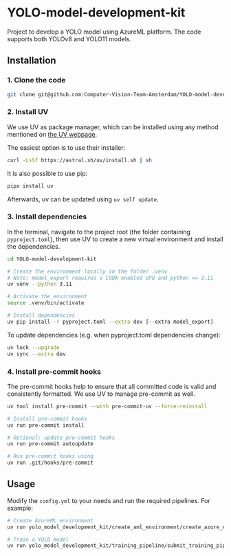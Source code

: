 # YOLO-model-development-kit
Project to develop a YOLO model using AzureML platform. The code supports both YOLOv8 and YOLO11 models.

## Installation
### 1. Clone the code

```bash
git clone git@github.com:Computer-Vision-Team-Amsterdam/YOLO-model-development-kit.git
```

### 2. Install UV
We use UV as package manager, which can be installed using any method mentioned on [the UV webpage](https://docs.astral.sh/uv/getting-started/installation/).

The easiest option is to use their installer:
```bash
curl -LsSf https://astral.sh/uv/install.sh | sh
```

It is also possible to use pip:
```bash
pipx install uv
```

Afterwards, uv can be updated using `uv self update`.

### 3. Install dependencies
In the terminal, navigate to the project root (the folder containing `pyproject.toml`), then use UV to create a new virtual environment and install the dependencies.

```bash
cd YOLO-model-development-kit

# Create the environment locally in the folder .venv
# Note: model_export requires a CUDA enabled GPU and python <= 3.11
uv venv --python 3.11

# Activate the environment
source .venv/bin/activate 

# Install dependencies
uv pip install -r pyproject.toml --extra dev [--extra model_export]
```

To update dependencies (e.g. when pyproject.toml dependencies change):

```bash
uv lock --upgrade
uv sync --extra dev
```
    
### 4. Install pre-commit hooks
The pre-commit hooks help to ensure that all committed code is valid and consistently formatted. We use UV to manage pre-commit as well.

```bash
uv tool install pre-commit --with pre-commit-uv --force-reinstall

# Install pre-commit hooks
uv run pre-commit install

# Optional: update pre-commit hooks
uv run pre-commit autoupdate

# Run pre-commit hooks using
uv run .git/hooks/pre-commit
```


## Usage

Modify the `config.yml` to your needs and run the required pipelines. For example:

```bash
# Create AzureML environment
uv run yolo_model_development_kit/create_aml_environment/create_azure_env.py

# Train a YOLO model
uv run yolo_model_development_kit/training_pipeline/submit_training_pipeline.py
```